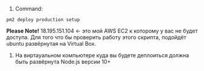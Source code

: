1. Command:
```
pm2 deploy production setup
```

**Please Note!**
18.195.151.104 ← это мой AWS EC2 к которому у вас не будет доступа.
Для того что бы проверить работу этого скрипта, подойдёт ubuntu развёрнутая на Virtual Box.
1. На виртауальном компьютере куда вы будете деплоиться должна быть развёрнута Node.js версии 10+